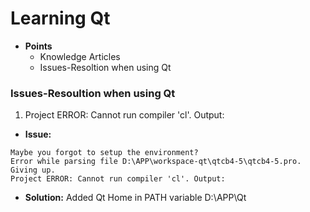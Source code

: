 # Learning Qt
- <b>Points</b>
  - Knowledge Articles
  - Issues-Resoltion when using Qt

### Issues-Resoultion when using Qt
1. Project ERROR: Cannot run compiler 'cl'. Output:
- <b>Issue:</b>
```
Maybe you forgot to setup the environment?
Error while parsing file D:\APP\workspace-qt\qtcb4-5\qtcb4-5.pro. Giving up.
Project ERROR: Cannot run compiler 'cl'. Output:
```
- <b>Solution:</b>
Added Qt Home in PATH variable
D:\APP\Qt
